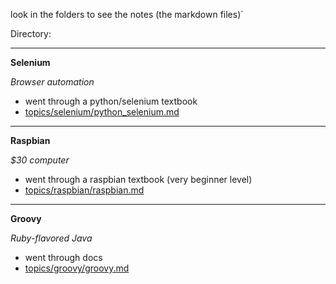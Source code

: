 look in the folders to see the notes (the markdown files)`  

Directory:

---

**Selenium**

_Browser automation_

- went through a python/selenium textbook
- [topics/selenium/python_selenium.md](topics/selenium/python_selenium.md)

---

**Raspbian**

_$30 computer_

- went through a raspbian textbook (very beginner level)
- [topics/raspbian/raspbian.md](topics/raspbian/raspbian.md)

---

**Groovy**

_Ruby-flavored Java_

- went through docs
- [topics/groovy/groovy.md](topics/groovy/groovy.md)

